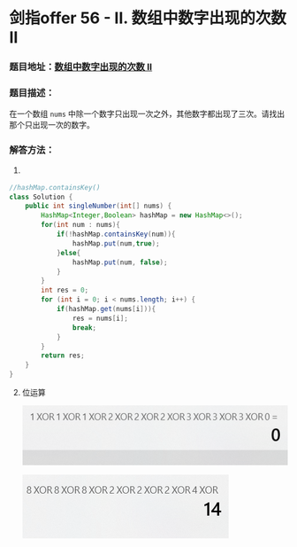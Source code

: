 # 剑指offer 56 - II. 数组中数字出现的次数 II



### 题目地址：[数组中数字出现的次数 II](https://leetcode-cn.com/problems/shu-zu-zhong-shu-zi-chu-xian-de-ci-shu-ii-lcof/)



### 题目描述：

在一个数组 `nums` 中除一个数字只出现一次之外，其他数字都出现了三次。请找出那个只出现一次的数字。



### 解答方法：

1. 

```java
//hashMap.containsKey()
class Solution {
    public int singleNumber(int[] nums) {
        HashMap<Integer,Boolean> hashMap = new HashMap<>();
        for(int num : nums){
            if(!hashMap.containsKey(num)){
                hashMap.put(num,true);
            }else{
                hashMap.put(num, false);
            }
        }
        int res = 0;
        for (int i = 0; i < nums.length; i++) {
            if(hashMap.get(nums[i])){
                res = nums[i];
                break;
            }
        }
        return res;
    }
}
```



2. 位运算

    ![image-20220107170835678](images/image-20220107170835678.png)

    ![image-20220107170946907](images/image-20220107170946907.png)

